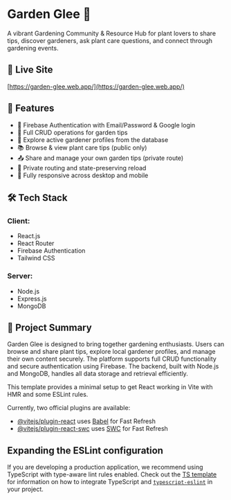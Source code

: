 # Garden Glee 🌿

A vibrant Gardening Community & Resource Hub for plant lovers to share tips, discover gardeners, ask plant care questions, and connect through gardening events.

## 🔗 Live Site
[https://garden-glee.web.app/](https://garden-glee.web.app/)

## 🚀 Features
- 🔐 Firebase Authentication with Email/Password & Google login
- 📝 Full CRUD operations for garden tips
- 🌱 Explore active gardener profiles from the database
- 📚 Browse & view plant care tips (public only)
- 📤 Share and manage your own garden tips (private route)
- 🔎 Private routing and state-preserving reload
- 📱 Fully responsive across desktop and mobile

## 🛠️ Tech Stack
### Client:
- React.js
- React Router
- Firebase Authentication
- Tailwind CSS

### Server:
- Node.js
- Express.js
- MongoDB

## 📄 Project Summary
Garden Glee is designed to bring together gardening enthusiasts. Users can browse and share plant tips, explore local gardener profiles, and manage their own content securely. The platform supports full CRUD functionality and secure authentication using Firebase. The backend, built with Node.js and MongoDB, handles all data storage and retrieval efficiently.



This template provides a minimal setup to get React working in Vite with HMR and some ESLint rules.

Currently, two official plugins are available:

- [@vitejs/plugin-react](https://github.com/vitejs/vite-plugin-react/blob/main/packages/plugin-react) uses [Babel](https://babeljs.io/) for Fast Refresh
- [@vitejs/plugin-react-swc](https://github.com/vitejs/vite-plugin-react/blob/main/packages/plugin-react-swc) uses [SWC](https://swc.rs/) for Fast Refresh

## Expanding the ESLint configuration

If you are developing a production application, we recommend using TypeScript with type-aware lint rules enabled. Check out the [TS template](https://github.com/vitejs/vite/tree/main/packages/create-vite/template-react-ts) for information on how to integrate TypeScript and [`typescript-eslint`](https://typescript-eslint.io) in your project.
